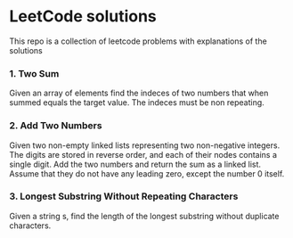 # LeetCode solutions

This repo is a collection of leetcode problems with explanations of the solutions


### 1. Two Sum
Given an array of elements find the indeces of two numbers that when summed equals the target value.
The indeces must be non repeating.

### 2. Add Two Numbers
Given two non-empty linked lists representing two non-negative integers. The digits are stored in reverse order, and each of their nodes contains a single digit. Add the two numbers and return the sum as a linked list. Assume that they do not have any leading zero, except the number 0 itself.



### 3. Longest Substring Without Repeating Characters
Given a string s, find the length of the  longest substring without duplicate characters.